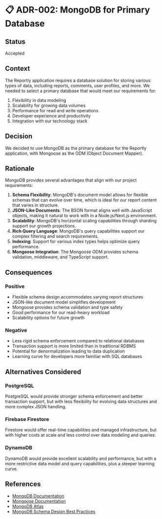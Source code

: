 # 📋 ADR-002: MongoDB for Primary Database

## Status

Accepted

## Context

The Reportly application requires a database solution for storing various types of data, including reports, comments, user profiles, and more. We needed to select a primary database that would meet our requirements for:

1. Flexibility in data modeling
2. Scalability for growing data volumes
3. Performance for read and write operations
4. Developer experience and productivity
5. Integration with our technology stack

## Decision

We decided to use MongoDB as the primary database for the Reportly application, with Mongoose as the ODM (Object Document Mapper).

## Rationale

MongoDB provides several advantages that align with our project requirements:

1. **Schema Flexibility**: MongoDB's document model allows for flexible schemas that can evolve over time, which is ideal for our report content that varies in structure.
2. **JSON-Like Documents**: The BSON format aligns well with JavaScript objects, making it natural to work with in a Node.js/Next.js environment.
3. **Scalability**: MongoDB's horizontal scaling capabilities through sharding support our growth projections.
4. **Rich Query Language**: MongoDB's query capabilities support our complex filtering and search requirements.
5. **Indexing**: Support for various index types helps optimize query performance.
6. **Mongoose Integration**: The Mongoose ODM provides schema validation, middleware, and TypeScript support.

## Consequences

### Positive

- Flexible schema design accommodates varying report structures
- JSON-like document model simplifies development
- Mongoose provides schema validation and type safety
- Good performance for our read-heavy workload
- Scalability options for future growth

### Negative

- Less rigid schema enforcement compared to relational databases
- Transaction support is more limited than in traditional RDBMS
- Potential for denormalization leading to data duplication
- Learning curve for developers more familiar with SQL databases

## Alternatives Considered

### PostgreSQL

PostgreSQL would provide stronger schema enforcement and better transaction support, but with less flexibility for evolving data structures and more complex JSON handling.

### Firebase Firestore

Firestore would offer real-time capabilities and managed infrastructure, but with higher costs at scale and less control over data modeling and queries.

### DynamoDB

DynamoDB would provide excellent scalability and performance, but with a more restrictive data model and query capabilities, plus a steeper learning curve.

## References

- [MongoDB Documentation](https://docs.mongodb.com/)
- [Mongoose Documentation](https://mongoosejs.com/docs/)
- [MongoDB Atlas](https://www.mongodb.com/cloud/atlas)
- [MongoDB Schema Design Best Practices](https://www.mongodb.com/developer/products/mongodb/schema-design-anti-pattern-massive-arrays/)

